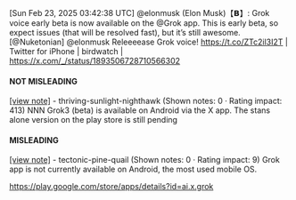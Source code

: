 [Sun Feb 23, 2025 03:42:38 UTC] @elonmusk (Elon Musk)【𝗕】: Grok voice early beta is now available on the @Grok app.  This is early beta, so expect issues (that will be resolved fast), but it’s still awesome. [@Nuketonian] @elonmusk Releeeease Grok voice! https://t.co/ZTc2il3I2T | Twitter for iPhone | birdwatch | https://x.com/_/status/1893506728710566302

#### NOT MISLEADING

[[view note]](https://x.com/i/birdwatch/n/1893573993472680346) - thriving-sunlight-nighthawk (Shown notes: 0 · Rating impact: 413)
NNN
Grok3 (beta) is available on Android via the X app. The stans alone version on the play store is still pending

#### MISLEADING

[[view note]](https://x.com/i/birdwatch/n/1893559262879850828) - tectonic-pine-quail (Shown notes: 0 · Rating impact: 9)
Grok app is not currently available on Android, the most used mobile OS.

https://play.google.com/store/apps/details?id=ai.x.grok
